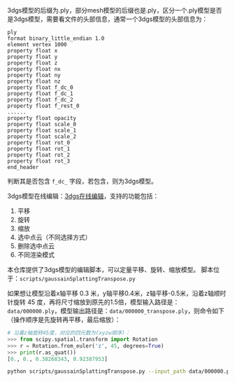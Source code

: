 3dgs模型的后缀为.ply，部分mesh模型的后缀也是.ply，区分一个.ply模型是否是3dgs模型，需要看文件的头部信息，通常一个3dgs模型的头部信息为：
```
ply
format binary_little_endian 1.0
element vertex 1000
property float x
property float y
property float z
property float nx
property float ny
property float nz
property float f_dc_0
property float f_dc_1
property float f_dc_2
property float f_rest_0
......
property float opacity
property float scale_0
property float scale_1
property float scale_2
property float rot_0
property float rot_1
property float rot_2
property float rot_3
end_header
```
判断其是否包含 `f_dc_` 字段，若包含，则为3dgs模型。

3dgs模型在线编辑：[3dgs在线编辑](https://superspl.at/editor)，支持的功能包括：
1. 平移
2. 旋转
3. 缩放
4. 选中点云（不同选择方式）
5. 删除选中点云
6. 不同渲染模式

本仓库提供了3dgs模型的编辑脚本，可以定量平移、旋转、缩放模型。
脚本位于：`scripts/gaussainSplattingTranspose.py`

如果想让模型沿着x轴平移 0.3 米，y轴平移0.4米，z轴平移-0.5米，沿着z轴顺时针旋转 45 度，再将尺寸缩放到原先的1.5倍，模型输入路径是：`data/000000.ply`，模型输出路径是：`data/000000_transpose.ply`，则命令如下（操作顺序是先旋转再平移，最后缩放）：

```python
# 沿着z轴旋转45度，对应的四元数为(xyzw顺序)：
>>> from scipy.spatial.transform import Rotation
>>> r = Rotation.from_euler('z', 45, degrees=True)
>>> print(r.as_quat())
[0., 0., 0.38268343, 0.92387953]
```

```bash
python scripts/gaussainSplattingTranspose.py --input_path data/000000.ply --output_path data/000000_transpose.ply --translation 0.3 0.4 -0.5 --rotation 0. 0. 0.38268343 0.92387953 --scale 1.5
```
